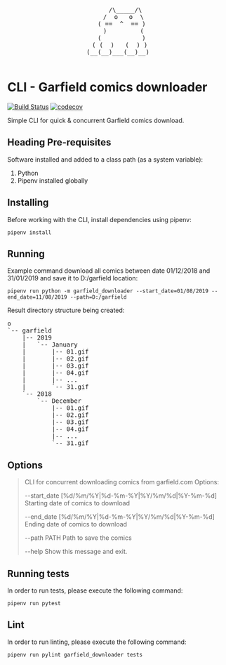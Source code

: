 <div align="center">
<pre>
    /\_____/\
   /  o   o  \
  ( ==  ^  == )
   )         (
  (           )
 ( (  )   (  ) )
(__(__)___(__)__)

</pre>
</div>

# CLI - Garfield comics downloader

<p align="center">

[![Build Status](https://travis-ci.com/Bartosz-D3V/garfield-downloader.svg?token=tqZyPRhzSnop7iN2Y7Ug&branch=master)](https://travis-ci.com/Bartosz-D3V/garfield-downloader)
[![codecov](https://codecov.io/gh/Bartosz-D3V/garfield-downloader/branch/master/graph/badge.svg)](https://codecov.io/gh/Bartosz-D3V/garfield-downloader)


Simple CLI for quick & concurrent Garfield comics download.

</p>

## Heading Pre-requisites

Software installed and added to a class path (as a system variable):
 1. Python
 2. Pipenv installed globally

## Installing
Before working with the CLI, install dependencies using pipenv:

    pipenv install

## Running
Example command download all comics between date 01/12/2018 and 31/01/2019 and save it
to D:/garfield location:

    pipenv run python -m garfield_downloader --start_date=01/08/2019 --end_date=11/08/2019 --path=D:/garfield

Result directory structure being created:
<pre>
o
`-- garfield
    |-- 2019
    |   `-- January
    |       |-- 01.gif
    |       |-- 02.gif
    |       |-- 03.gif
    |       |-- 04.gif
    |       |-- ...
    |       `-- 31.gif
    `-- 2018
        `-- December
            |-- 01.gif
            |-- 02.gif
            |-- 03.gif
            |-- 04.gif
            |-- ...
            `-- 31.gif
</pre>

## Options

>   CLI for concurrent downloading comics from garfield.com    Options:
>
>   --start_date [%d/%m/%Y|%d-%m-%Y|%Y/%m/%d|%Y-%m-%d]
>                                   Starting date of comics to download
>
>   --end_date [%d/%m/%Y|%d-%m-%Y|%Y/%m/%d|%Y-%m-%d]
>                                   Ending date of comics to download
>
>   --path PATH                     Path to save the comics
>
>   --help                          Show this message and exit.


## Running tests
In order to run tests, please execute the following command:

    pipenv run pytest

## Lint
In order to run linting, please execute the following command:

    pipenv run pylint garfield_downloader tests
